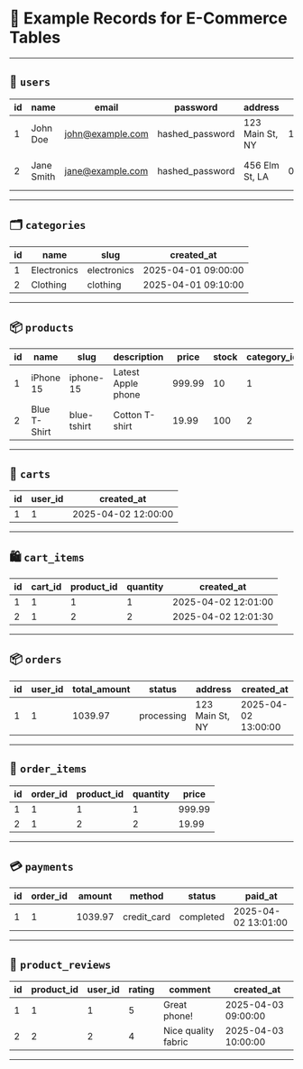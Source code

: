 # 🧾 Example Records for E-Commerce Tables

---

## 👤 `users`

| id | name         | email              | password         | address                  | phone        | created_at          |
|----|--------------|--------------------|------------------|---------------------------|--------------|---------------------|
| 1  | John Doe     | john@example.com   | hashed_password  | 123 Main St, NY          | 1234567890   | 2025-04-01 10:00:00 |
| 2  | Jane Smith   | jane@example.com   | hashed_password  | 456 Elm St, LA           | 0987654321   | 2025-04-02 11:30:00 |

---

## 🗂️ `categories`

| id | name         | slug           | created_at          |
|----|--------------|----------------|---------------------|
| 1  | Electronics  | electronics    | 2025-04-01 09:00:00 |
| 2  | Clothing     | clothing       | 2025-04-01 09:10:00 |

---

## 📦 `products`

| id | name              | slug              | description           | price  | stock | category_id | image               | created_at          |
|----|-------------------|-------------------|------------------------|--------|-------|-------------|---------------------|---------------------|
| 1  | iPhone 15         | iphone-15         | Latest Apple phone     | 999.99 | 10    | 1           | iphone15.jpg        | 2025-04-01 10:00:00 |
| 2  | Blue T-Shirt      | blue-tshirt       | Cotton T-shirt         | 19.99  | 100   | 2           | tshirt.jpg          | 2025-04-01 10:05:00 |

---

## 🛒 `carts`

| id | user_id | created_at          |
|----|---------|---------------------|
| 1  | 1       | 2025-04-02 12:00:00 |

---

## 🛍️ `cart_items`

| id | cart_id | product_id | quantity | created_at          |
|----|---------|------------|----------|---------------------|
| 1  | 1       | 1          | 1        | 2025-04-02 12:01:00 |
| 2  | 1       | 2          | 2        | 2025-04-02 12:01:30 |

---

## 📦 `orders`

| id | user_id | total_amount | status     | address             | created_at          |
|----|---------|--------------|------------|----------------------|---------------------|
| 1  | 1       | 1039.97      | processing | 123 Main St, NY      | 2025-04-02 13:00:00 |

---

## 📄 `order_items`

| id | order_id | product_id | quantity | price  |
|----|----------|------------|----------|--------|
| 1  | 1        | 1          | 1        | 999.99 |
| 2  | 1        | 2          | 2        | 19.99  |

---

## 💳 `payments`

| id | order_id | amount  | method     | status    | paid_at             |
|----|----------|---------|------------|-----------|---------------------|
| 1  | 1        | 1039.97 | credit_card| completed | 2025-04-02 13:01:00 |

---

## 🌟 `product_reviews`

| id | product_id | user_id | rating | comment             | created_at          |
|----|------------|---------|--------|----------------------|---------------------|
| 1  | 1          | 1       | 5      | Great phone!         | 2025-04-03 09:00:00 |
| 2  | 2          | 2       | 4      | Nice quality fabric  | 2025-04-03 10:00:00 |

---
